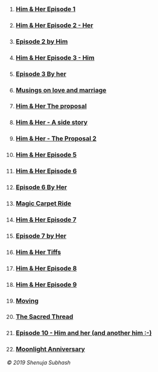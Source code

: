 

1. ### [Him & Her Episode 1](/her_1.md)
2. ### [Him & Her Episode 2 - Her](her_2.md)
3. ### [Episode 2 by Him](him_2.md)

4. ### [Him & Her Episode 3 - Him](doll_him.md)
5. ### [Episode 3 By her](doll_her.md)


6. ### [Musings on love and marriage](her_4.md)
7. ### [Him & Her The proposal](proposal_her.md)
8. ### [Him & Her - A side story](side_story_her.md)
9. ### [Him & Her - The Proposal 2](proposal2_her.md)
10. ### [Him & Her Episode 5](her_5.md)

11. ### [Him & Her Episode 6](trek_him.md)
12. ### [Episode 6 By Her](trek_her.md)
13. ### [Magic Carpet Ride](magic_carpet.md)

14. ### [Him & Her Episode 7](hug_him.md)
15. ### [Episode 7 by Her](hug_her.md)

16. ### [Him & Her Tiffs](tiffs_him.md)
17. ### [Him & Her Episode 8](him_8.md)
18. ### [Him & Her Episode 9](him_9.md)

19. ### [Moving](moving_him.md)
20. ### [The Sacred Thread](the_sacred_thread.md)
21. ### [Episode 10 - Him and her (and another him :-)](another_him.md)

22. ### [Moonlight Anniversary](moonlight.md)






_© 2019 Shenuja Subhash_